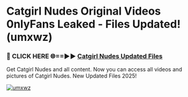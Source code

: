 # Catgirl Nudes Original Videos 0nlyFans Leaked - Files Updated! (umxwz)

<h3>🔴 CLICK HERE 🌐==►► <a href="https://tinyurl.com/52m3yx9h" rel="nofollow">Catgirl Nudes Updated Files</a></h3>

Get Catgirl Nudes and all content. Now you can access all videos and pictures of Catgirl Nudes. New Updated Files 2025!

[![umxwz](https://i.imgur.com/TnHtlc8.gif)](https://tinyurl.com/52m3yx9h)

